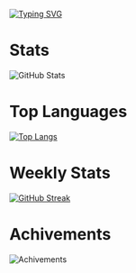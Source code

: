 [![Typing SVG](https://readme-typing-svg.demolab.com?font=Fira+Code&weight=300&size=40&duration=2500&pause=1000&width=300&height=70&lines=Kurai)]()

# Stats
![GitHub Stats](https://github-readme-stats.vercel.app/api?username=Kumarion&show_icons=true&theme=transparent)

# Top Languages
[![Top Langs](https://github-readme-stats.vercel.app/api/top-langs/?username=Kumarion&layout=compact&theme=transparent)](https://github.com/anuraghazra/github-readme-stats)

# Weekly Stats
[![GitHub Streak](https://streak-stats.demolab.com?user=Kumarion&theme=tokyonight_duo&date_format=M%20j%5B%2C%20Y%5D&mode=weekly)](https://git.io/streak-stats)

# Achivements
![Achivements](https://metrics.lecoq.io/Kumarion?template=classic&base.header=0&base.activity=0&base.community=0&base.repositories=0&base.metadata=0&achievements=1&achievements.threshold=C&achievements.secrets=true&achievements.limit=0&config.timezone=US%2FNewYork)